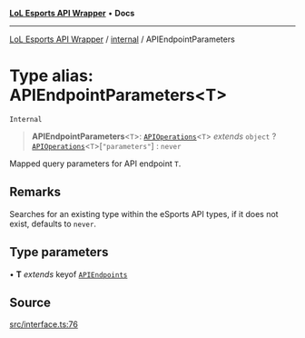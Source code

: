 [**LoL Esports API Wrapper**](../../README.md) • **Docs**

***

[LoL Esports API Wrapper](../../globals.md) / [internal](../README.md) / APIEndpointParameters

# Type alias: APIEndpointParameters\<T\>

`Internal`

> **APIEndpointParameters**\<`T`\>: [`APIOperations`](APIOperations.md)\<`T`\> *extends* `object` ? [`APIOperations`](APIOperations.md)\<`T`\>\[`"parameters"`\] : `never`

Mapped query parameters for API endpoint `T`.

## Remarks

Searches for an existing type within the eSports API types, if it does not exist, defaults to `never`.

## Type parameters

• **T** *extends* keyof [`APIEndpoints`](APIEndpoints.md)

## Source

[src/interface.ts:76](https://github.com/Viriatto/lol-esports-api/blob/783dfab6fe0c5578f68e0ef039a6d4ddff241e06/src/interface.ts#L76)
